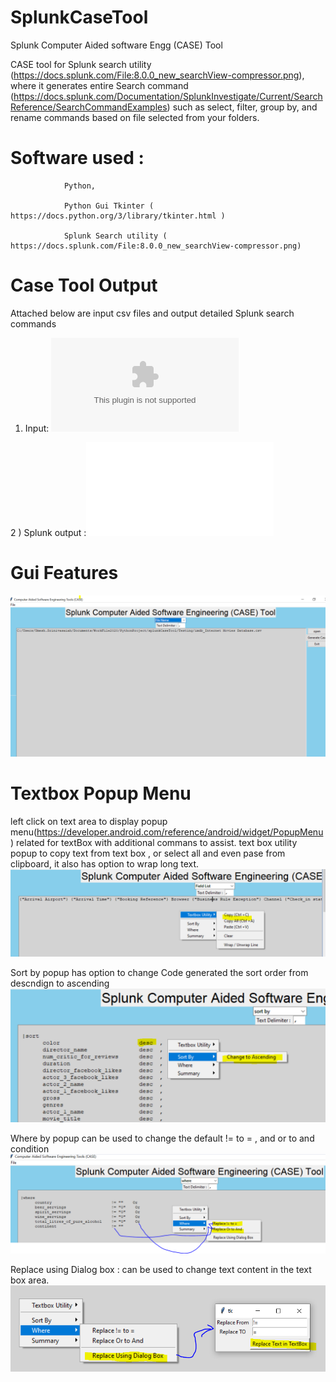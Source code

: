 #                                  SplunkCaseTool
Splunk Computer Aided software Engg (CASE) Tool

CASE tool for Splunk search utility (https://docs.splunk.com/File:8.0.0_new_searchView-compressor.png), where it generates entire Search command (https://docs.splunk.com/Documentation/SplunkInvestigate/Current/SearchReference/SearchCommandExamples)  such as select, filter, group by, and  rename commands based on file selected from your folders.

#  Software used : #
                Python, 
                
                Python Gui Tkinter (  https://docs.python.org/3/library/tkinter.html )  
                
                Splunk Search utility ( https://docs.splunk.com/File:8.0.0_new_searchView-compressor.png)


                  
 #                   Case Tool Output  
 Attached below are input csv files and output detailed  Splunk search commands                  
                  
1) Input: ![Input csv file](/imdb_Internet_Movies_Database.csv)

2 ) Splunk output :![Case tool output](splunkCaseToolOutputwithRAwdata.txt)

 #                  Gui Features   


![Main Screen](/splunkcasetool.PNG)

 #                   Textbox Popup Menu

left click on text area to display popup menu(https://developer.android.com/reference/android/widget/PopupMenu) related for textBox with additional commans to assist.
text box utility popup to copy text from text box , or select all and even pase from clipboard, it also has option to wrap long text.
![Popupmenu For text](/popupmenuhiForTextbox.PNG)

Sort by popup has option to change Code generated the sort order from descndign to ascending
![Popupmenu For text](/popupmenuhiForTextboxSortBY.PNG)


Where by popup can be used  to change the default != to = , and or to and condition
![Popupmenu For text](/popupmenuhiForTextboxwhereby.PNG)

Replace using Dialog box :  can be used  to change text content in the text box area.
![Popupmenu For text](/replaceusingdialog.PNG)
